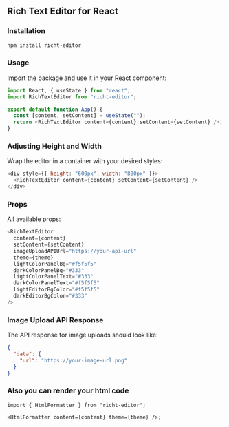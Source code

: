 ## Rich Text Editor for React

### Installation

```bash
npm install richt-editor
```

### Usage

Import the package and use it in your React component:

```js
import React, { useState } from "react";
import RichTextEditor from "richt-editor";

export default function App() {
  const [content, setContent] = useState("");
  return <RichTextEditor content={content} setContent={setContent} />;
}
```

### Adjusting Height and Width

Wrap the editor in a container with your desired styles:

```js
<div style={{ height: "600px", width: "800px" }}>
  <RichTextEditor content={content} setContent={setContent} />
</div>
```

### Props

All available props:

```js
<RichTextEditor
  content={content}
  setContent={setContent}
  imageUploadAPIUrl="https://your-api-url"
  theme={theme}
  lightColorPanelBg="#f5f5f5"
  darkColorPanelBg="#333"
  lightColorPanelText="#333"
  darkColorPanelText="#f5f5f5"
  lightEditorBgColor="#f5f5f5"
  darkEditorBgColor="#333"
/>
```

### Image Upload API Response

The API response for image uploads should look like:

```json
{
  "data": {
    "url": "https://your-image-url.png"
  }
}
```

### Also you can render your html code

```tsx
import { HtmlFormatter } from "richt-editor";

<HtmlFormatter content={content} theme={theme} />;
```
